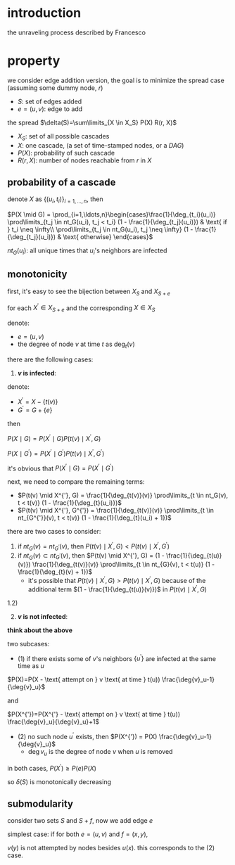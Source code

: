 # introduction

the unraveling process described by Francesco

# property

we consider edge addition version, the goal is to minimize the spread case (assuming some dummy node, $`r`$)

- $`S`$: set of edges added
- $`e=(u, v)`$: edge to add

the spread $`\delta(S)=\sum\limits_{X \in X_S} P(X) R(r, X)`$

- $`X_S`$: set of all possible cascades
- $`X`$: one cascade, (a set of time-stamped nodes, or a *DAG*)
- $`P(X)`$: probability of such cascade
- $`R(r, X)`$: number of nodes reachable from $`r`$ in $`X`$

## probability of a cascade

denote $`X`$ as $`\{(u_i, t_i)\}_{i=1,\ldots,n}`$, then

$`P(X \mid G) = \prod_{i=1,\ldots,n}\begin{cases}\frac{1}{\deg_{t_i}(u_i)} \prod\limits_{t_j \in nt_G(u_i), t_j < t_i} (1 - \frac{1}{\deg_{t_j}(u_i)}) & \text{ if } t_i \neq \infty\\ \prod\limits_{t_j \in nt_G(u_i), t_j \neq \infty} (1 - \frac{1}{\deg_{t_j}(u_i)}) & \text{ otherwise} \end{cases}`$

$`nt_G(u_i)`$: all unique times that $`u_i`$'s neighbors are infected

## monotonicity

first, it's easy to see the bijection between $`X_S`$ and $`X_{S+e}`$

for each $`X^{'} \in X_{S+e}`$ and the corresponding $`X \in X_S`$ 

denote:

- $`e=(u, v)`$
- the degree of node $`v`$ at time $`t`$ as $`\deg_t(v)`$

there are the following cases:

1) **$`v`$ is infected**:

denote:

- $`X^{'} = X-\{t(v)\}`$
- $`G^{'}=G+\{e\}`$

then

$`P(X \mid G) = P(X^{'} \mid G) P(t(v) \mid X^{'}, G)`$

$`P(X \mid G^{'}) = P(X^{'} \mid G^{'}) P(t(v) \mid X^{'}, G^{'})`$

it's obvious that $`P(X^{'} \mid G) = P(X^{'} \mid G^{'})`$

next, we need to compare the remaining terms:

- $`P(t(v) \mid X^{'}, G) = \frac{1}{\deg_{t(v)}(v)} \prod\limits_{t \in nt_G(v), t < t(v)} (1 - \frac{1}{\deg_{t}(u_i)})`$
- $`P(t(v) \mid X^{'}, G^{'}) = \frac{1}{\deg_{t(v)}(v)} \prod\limits_{t \in nt_{G^{'}}(v), t < t(v)} (1 - \frac{1}{\deg_{t}(u_i) + 1})`$

there are two cases to consider:

1. if $`nt_{G}(v) = nt_{G^{'}}(v)`$, then $`P(t(v) \mid X^{'}, G) < P(t(v) \mid X^{'}, G^{'})`$
2. if $`nt_{G}(v) \subset nt_{G^{'}}(v)`$, then $`P(t(v) \mid X^{'}, G) =  (1 - \frac{1}{\deg_{t(u)}(v)}) \frac{1}{\deg_{t(v)}(v)} \prod\limits_{t \in nt_{G}(v), t < t(u)} (1 - \frac{1}{\deg_{t}(v) + 1})`$
   - it's possible that $`P(t(v) \mid X^{'}, G) > P(t(v) \mid X^{'}, G)`$ because of the additional term $`(1 - \frac{1}{\deg_{t(u)}(v)})`$ in $`P(t(v) \mid X^{'}, G)`$



1.2)

2) **$`v`$ is not infected**:



**think about the above**


two subcases:

- (1) if there exists some of $`v`$'s neighbors $`\{u^{'}\}`$ are infected at the same time as $`u`$

$`P(X)=P(X - \text{ attempt  on } v \text{ at time } t(u)) \frac{\deg{v}_u-1}{\deg{v}_u}`$

and 

$`P(X^{'})=P(X^{'} - \text{ attempt  on } v \text{ at time } t(u)) \frac{\deg{v}_u}{\deg{v}_u}+1`$

- (2) no such node $`u^{'}`$ exists, then $`P(X^{'}) = P(X) \frac{\deg{v}_u-1}{\deg{v}_u}`$
  - $`\deg{v}_u`$ is the degree of node $`v`$ when $`u`$ is removed


in both cases, $`P(X^{'}) \ge P(e)P(X)`$

so $`\delta(S)`$ is monotonically decreasing

## submodularity


consider two sets $`S`$ and $`S+f`$, now we add edge $`e`$

simplest case: if for both $`e=(u, v)`$ and $`f=(x, y)`$, 

$`v(y)`$ is not attempted by nodes besides $`u(x)`$. this corresponds to the (2) case. 

